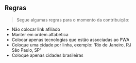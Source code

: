 ## Regras
> Segue algumas regras para o momento da contribuição:

* Não colocar link afiliado
* Manter em ordem alfabética
* Colocar apenas tecnologias que estão associadas ao PWA
* Coloque uma cidade por linha, exemplo: 'Rio de Janeiro, RJ<br/>São Paulo, SP'
* Coloque apenas cidades brasileiras
